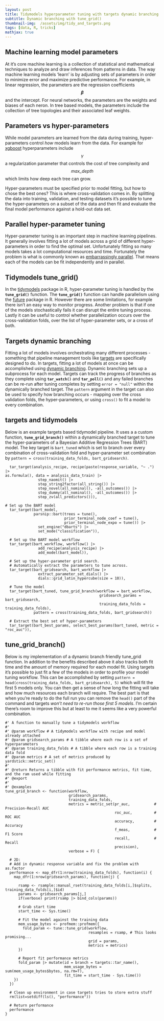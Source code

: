 ```yaml
---
layout: post
title: Tidymodels hyperparameter tuning with targets dynamic branching
subtitle: Dynamic branching with tune_grid()
thumbnail-img:  /assets/img/tidy_and_targets.png    
tags: [data, R, tricks]
mathjax: true
---
```


## Machine learning model parameters

At it’s core machine learning is a collection of statistical and
mathematical techniques to analyze and draw inferences from patterns in
data. The way machine learning models ‘learn’ is by adjusting sets of
parameters in order to minimize error and maximize predictive
performance. For example, in linear regression, the parameters are the
regression coefficients **$$\beta$$** and the intercept. For neural
networks, the parameters are the weights and biases of each neron. In
tree based models, the parameters include the collection of tree
topologies and their associated leaf weights.

## Parameters vs hyper-parameters

While model parameters are learned from the data during training,
hyper-parameters control *how* models learn from the data. For example
for
[xgboost](https://xgboost.readthedocs.io/en/stable/tutorials/model.html)
hyperparameters include *$$\gamma$$* a regularization parameter that
controls the cost of tree complexity and *$$max\_depth$$* which limits
how deep each tree can grow.

Hyper-parameters must be specified prior to model fitting, but how to
chose the best ones? This is where cross-validation comes in. By
splitting the data into training, validation, and testing datasets it’s
possible to tune the hyper-parameters on a subset of the data and then
fit and evaluate the final model performance against a hold-out data
set.

## Parallel hyper-parameter tuning

Hyper-parameter tuning is an important step in machine learning
pipelines. It generally involves fitting a lot of models across a grid
of different hyper-parameters in order to find the optimal set.
Unfortunately fitting so many models takes a lot computational resources
and time. Fortunately the problem is what is commonly known as
[embarrassingly
parallel](https://en.wikipedia.org/wiki/Embarrassingly_parallel). That
means each of the models can be fit independently and in parallel.

## Tidymodels tune_grid()

In the [tidymodels](https://www.tidymodels.org/) package in R,
hyper-parameter tuning is handled by the **`tune_grid()`** function. The
**`tune_grid()`** function can handle parallelism using the
[future](https://future.futureverse.org/) package in R. However there
are some limitations, for example there isn’t an easy way to monitor
progress. Another problem is that if one of the models stochastically
fails it can disrupt the entire tuning process. Lastly it can be useful
to control whether parallelization occurs over the cross-validation
folds, over the list of hyper-parameter sets, or a cross of both.

## Targets dynamic branching

Fitting a lot of models involves orchestrating many different
processes - something that pipeline management tools like
[targets](https://books.ropensci.org/targets/) are specifically designed
to do. In targets, fitting a lot of models at once can be accomplished
using [dynamic
branching](https://books.ropensci.org/targets/dynamic.html). Dynamic
branching sets up a subprocess for each model. Targets can track the
progress of branches as they complete using **`tar_watch()`** and
**`tar_poll()`** and any failed branches can be re-run after tuning
completes by setting `error = "null"` within the dynamically branched
target. The `pattern` argument in the target can also be used to specify
how branching occurs - mapping over the cross validation folds, the
hyper-parameters, or using `cross()` to fit a model to every
combination.

## targets and tidymodels

Below is an example targets based tidymodel pipeline. It uses a a custom
function, **`tune_grid_branch()`** within a dynamically branched target
to tune the hyper-parameters of a Bayesian Additive Regression Trees
(BART) model. The key target is `bart_tuned` which is set to branch over
every combination of cross-validation fold and hyper-parameter set
combination by `pattern = cross(training_data_folds, bart_gridsearch)`.

      tar_target(analysis_recipe, recipe(paste(response_variable, "~ .") |>
    as.formula(), data = analysis_data_train) |>
                   step_naomit() |>
                   step_string2factor(all_string()) |>
                   step_novel(all_nominal(), -all_outcomes()) |>
                   step_dummy(all_nominal(), -all_outcomes()) |>
                   step_zv(all_predictors())),
                   
    # Set up the BART model
      tar_target(bart_model, 
                 parsnip::bart(trees = tune(),
                               prior_terminal_node_coef = tune(),
                               prior_terminal_node_expo = tune()) |> 
                   set_engine("dbarts") |>
                   set_mode("classification")),
      
      # Set up the BART model workflow
      tar_target(bart_workflow, workflow() |> 
                   add_recipe(analysis_recipe) |> 
                   add_model(bart_model)),
      
      # Set up the hyper-parameter grid search.
      # Automatically extract the parameters to tune across.
      tar_target(bart_gridsearch, bart_workflow |> 
                   extract_parameter_set_dials() |>
                   dials::grid_latin_hypercube(size = 10)),
      
      # Tune the model
      tar_target(bart_tuned, tune_grid_branch(workflow = bart_workflow,
                                               gridsearch_params = bart_gridsearch,
                                               training_data_folds = training_data_folds),
                 pattern = cross(training_data_folds, bart_gridsearch))
                 
      # Extract the best set of hyper-parameters
      tar_target(bart_best_params, select_best_params(bart_tuned, metric = "roc_auc")),
      

## tune_grid_branch()

Below is my implementation of a dynamic branch friendly tune_grid
function. In addition to the benefits described above it also tracks
both fit time and the amount of memory required for each model fit.
Using targets it’s possible to just fit a few of the models in order to
profile your model tuning workflow. This can be accomplished by setting
`pattern = head(cross(training_data_folds, bart_gridsearch), 5)` which
will fit the first 5 models only. You can then get a sense of how long
the fitting will take and how much resources each branch will require.
The best part is that when you’re ready to do the full run you can
remove the `head()` part of the command and targets *won’t need to
re-run those first 5 models*. I’m certain there’s room to improve this
but at least to me it seems like a very powerful combination.

    #' A function to manually tune a tidymodels workflow
    #'
    #' @param workflow # A tidymodels workflow with recipe and model already attached
    #' @param gridsearch_params # A tibble where each row is a set of hyperparameters
    #' @param training_data_folds # A tibble where each row is a training data fold
    #' @param metrics # A set of metrics produced by yardstick::metric_set()
    #'
    #' @return Returns a tibble with fit performance metrics, fit time, and the ram used while fitting
    #' @export
    #'
    #' @examples
    tune_grid_branch <- function(workflow, 
                                 gridsearch_params, 
                                 training_data_folds, 
                                 metrics = metric_set(pr_auc,           # Precision-Recall AUC
                                                      roc_auc,          # ROC AUC
                                                      accuracy,         # Accuracy
                                                      f_meas,           # F1 Score
                                                      recall,           # Recall
                                                      precision),
                                 verbose = F) {
      
      # 2D:
      # Add in dynamic response variable and fix the problem with as.factor
      performance <- map_dfr(1:nrow(training_data_folds), function(i) {
        map_dfr(1:nrow(gridsearch_params), function(j) {
          
          rsamp <- rsample::manual_rset(training_data_folds[i,]$splits, training_data_folds[i,]$id)
          params <- gridsearch_params[j,]
          if(verbose) print(rsamp |> bind_cols(params))
          
          # Grab start time
          start_time <- Sys.time()
          
          # Fit the model against the training data
          mem_usage_bytes <- profmem::profmem({
            fold_param <- tune::tune_grid(workflow,
                                          resamples = rsamp, # This looks promising...
                                          grid = params,
                                          metrics = metrics)
          })
          
          # Report fit performance metrics
          fold_param |> mutate(id = branch = targets::tar_name(),
                               mem_usage_bytes = sum(mem_usage_bytes$bytes, na.rm=T),
                               fit_time = start_time - Sys.time())
        })
      })
      
      # Clean up environment in case targets tries to store extra stuff
      rm(list=setdiff(ls(), "performance"))
      
      # Return performance
      performance
    }
